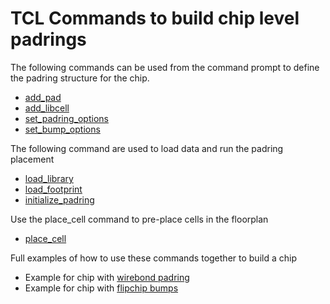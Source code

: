 # TCL Commands to build chip level padrings

The following commands can be used from the command prompt to define the padring structure for the chip.
 - [add_pad](add_pad.md)
 - [add_libcell](add_libcell.md)
 - [set_padring_options](set_padring_options.md)
 - [set_bump_options](set_bump_options.md)

The following command are used to load data and run the padring placement
 - [load_library](load_library.md)
 - [load_footprint](load_footprint.md)
 - [initialize_padring](initialize_padring.md)

Use the place_cell command to pre-place cells in the floorplan
 - [place_cell](place_cell.md)


Full examples of how to use these commands together to build a chip
 - Example for chip with [wirebond padring](../test/tcl_interface.tcl)
 - Example for chip with [flipchip bumps](../test/tcl_interface.flipchip.tcl)

